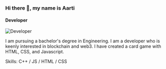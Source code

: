 
 
 ### Hi there 👋, my name is Aarti
#### Developer
![Developer](https://arturssmirnovs.github.io/github-profile-readme-generator/images/banner.png)

I am pursuing a bachelor's degree in Engineering. I am a developer who is keenly interested in blockchain and web3. I have created a card game with HTML, CSS, and Javascript. 

Skills:   C++ / JS / HTML / CSS







<!--
**A-arti/A-arti** is a ✨ _special_ ✨ repository because its `README.md` (this file) appears on your GitHub profile.

Here are some ideas to get you started:

- 🔭 I’m currently working on ...
- 🌱 I’m currently learning ...
- 👯 I’m looking to collaborate on ...
- 🤔 I’m looking for help with ...
- 💬 Ask me about ...
- 📫 How to reach me: ...
- 😄 Pronouns: ...
- ⚡ Fun fact: ...
-->
